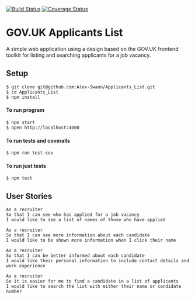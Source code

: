 [![Build Status](https://travis-ci.org/Alex-Swann/Applicants_List.svg?branch=master)](https://travis-ci.org/Alex-Swann/Applicants_List) [![Coverage Status](https://coveralls.io/repos/github/Alex-Swann/Applicants_List/badge.svg?branch=master)](https://coveralls.io/github/Alex-Swann/Applicants_List?branch=master)

# GOV.UK Applicants List
A simple web application using a design based on the GOV.UK frontend toolkit for listing and searching applicants for a job vacancy.

## Setup
```
$ git clone git@github.com:Alex-Swann/Applicants_List.git
$ cd Applicants_List
$ npm install
```
#### To run program
```
$ npm start
$ open http://localhost:4000
```
#### To run tests and coveralls
```
$ npm run test-cov
```
#### To run just tests
```
$ npm test
```

## User Stories

```
As a recruiter
So that I can see who has applied for a job vacancy
I would like to see a list of names of those who have applied
```
```
As a recruiter
So that I can see more information about each candidate
I would like to be shown more information when I click their name
```
```
As a recruiter
So that I can be better informed about each candidate
I would like their personal information to include contact details and work experience
```
```
As a recruiter
So it is easier for me to find a candidate in a list of applicants
I would like to search the list with either their name or candidate number
```
